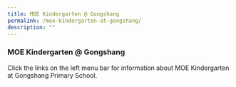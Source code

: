 ```yaml
---
title: MOE Kindergarten @ Gongshang
permalink: /moe-kindergarten-at-gongshang/
description: ""
---
```

### **MOE Kindergarten @ Gongshang**
Click the links on the left menu bar for information about MOE Kindergarten at Gongshang Primary School.